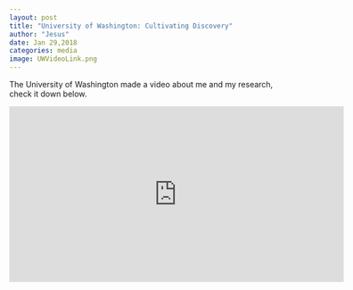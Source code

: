 ```yaml
---
layout: post
title: "University of Washington: Cultivating Discovery"
author: "Jesus"
date: Jan 29,2018
categories: media
image: UWVideoLink.png
---
```


The University of Washington made a video about me and my research, check it down below.

<iframe width="600" height="315" src="https://www.youtube.com/embed/eRAfphm7Eac" frameborder="0" allow="accelerometer; autoplay; encrypted-media; gyroscope; picture-in-picture" allowfullscreen>
</iframe>
